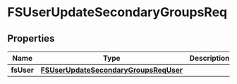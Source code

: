 # FSUserUpdateSecondaryGroupsReq

## Properties
Name | Type | Description | Notes
------------ | ------------- | ------------- | -------------
**fsUser** | [**FSUserUpdateSecondaryGroupsReqUser**](FSUserUpdateSecondaryGroupsReqUser.md) |  | 
